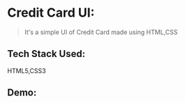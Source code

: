 # Credit Card UI:
>It's a simple UI of Credit Card made using HTML,CSS

## Tech Stack Used:
HTML5,CSS3

## Demo: